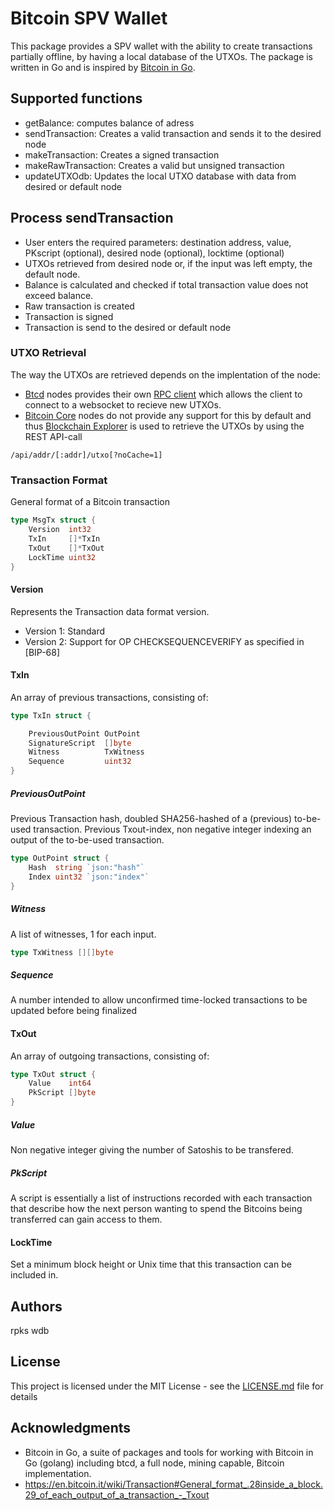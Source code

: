 # Bitcoin SPV Wallet
This package provides a SPV wallet with the ability to create transactions partially offline, by having a local database of the UTXOs. The package is written in Go and is  inspired by [Bitcoin in Go](https://github.com/btcsuite).

## Supported functions
* getBalance: computes balance of adress
* sendTransaction: Creates a valid transaction and sends it to the desired node
* makeTransaction: Creates a signed transaction
* makeRawTransaction: Creates a valid but unsigned transaction
* updateUTXOdb: Updates the local UTXO database with data from desired or default node

## Process sendTransaction
* User enters the required parameters:  destination address,  value, PKscript (optional), desired node (optional), locktime (optional)
* UTXOs retrieved from desired node or, if the input was left empty, the default node.
* Balance is calculated and checked if total transaction value does not exceed balance.
* Raw transaction is created
* Transaction is signed
* Transaction is send to the desired or default node


### UTXO Retrieval
The way the UTXOs are retrieved depends on the implentation of the node:
* [Btcd](https://github.com/btcsuite/btcd) nodes provides their own [RPC client](https://github.com/btcsuite/btcd/tree/master/rpcclient/examples/btcwalletwebsockets) which allows the client to connect to a websocket to recieve new UTXOs.
* [Bitcoin Core](https://bitcoin.org/en/bitcoin-core/) nodes do not provide any support for this by default and thus [Blockchain Explorer](https://www.blockchain.com/explorer) is used to retrieve the UTXOs by using the REST API-call  
```
/api/addr/[:addr]/utxo[?noCache=1]
```
### Transaction Format
General format of a Bitcoin transaction
```go
type MsgTx struct {
	Version  int32
	TxIn     []*TxIn
	TxOut    []*TxOut
	LockTime uint32
}
```
#### Version
Represents the Transaction data format version.
* Version 1: Standard
* Version 2: Support for OP CHECKSEQUENCEVERIFY as specified in [BIP-68]

#### TxIn
An array of previous transactions, consisting of:
```go
type TxIn struct {

	PreviousOutPoint OutPoint
	SignatureScript  []byte
	Witness          TxWitness
	Sequence         uint32
}
```
##### PreviousOutPoint
Previous Transaction hash, doubled SHA256-hashed of a (previous) to-be-used transaction.
Previous Txout-index, non negative integer indexing an output of the to-be-used transaction.
```go
type OutPoint struct {
	Hash  string `json:"hash"`
	Index uint32 `json:"index"`
}
```
##### Witness
A list of witnesses, 1 for each input.
```go
type TxWitness [][]byte
```
##### Sequence
A number intended to allow unconfirmed time-locked transactions to be updated before being finalized

#### TxOut
An array of outgoing transactions, consisting of:
```go
type TxOut struct {
	Value    int64
	PkScript []byte
}
```
##### Value
Non negative integer giving the number of Satoshis to be transfered.

##### PkScript
A script is essentially a list of instructions recorded with each transaction that describe how the next person wanting to spend the Bitcoins being transferred can gain access to them.

#### LockTime
Set a minimum block height or Unix time that this transaction can be included in.

## Authors
rpks
wdb
## License

This project is licensed under the MIT License - see the [LICENSE.md](LICENSE.md) file for details

## Acknowledgments
* Bitcoin in Go, a suite of packages and tools for working with Bitcoin in Go (golang) including btcd, a full node, mining capable, Bitcoin implementation.
* https://en.bitcoin.it/wiki/Transaction#General_format_.28inside_a_block.29_of_each_output_of_a_transaction_-_Txout

